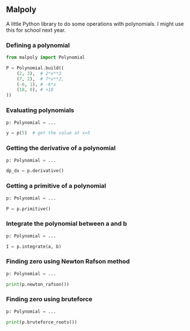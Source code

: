 ## Malpoly

A little Python library to do some operations with polynomials. I might use this for school next year.


### Defining a polynomial

```python
from malpoly import Polynomial

P = Polynomial.build((
    (2, 3),  # 2*x**3
    (7, 2),  # 7*x**2,
    (-6, 1), # -6*x
    (18, 0), # +18
))
```

### Evaluating polynomials

```python
p: Polynomial = ...

y = p(5)  # get the value at x=5
```

### Getting the derivative of a polynomial

```python
p: Polynomial = ...

dp_dx = p.derivative()
```

### Getting a primitive of a polynomial

```python
p: Polynomial = ...

P = p.primitive()
```

### Integrate the polynomial between a and b

```python
p: Polynomial = ...

I = p.integrate(a, b)
```

### Finding zero using Newton Rafson method

```python
p: Polynomial = ...

print(p.newton_rafson())
```

### Finding zero using bruteforce

```python
p: Polynomial = ...

print(p.bruteforce_roots())
```
